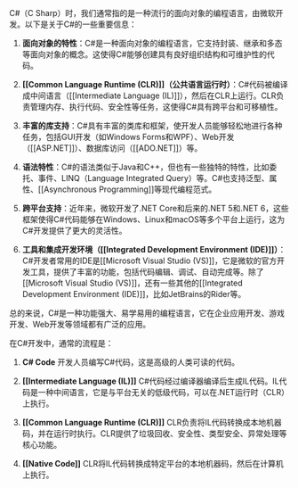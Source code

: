 
C#（C Sharp）时，我们通常指的是一种流行的面向对象的编程语言，由微软开发。以下是关于C#的一些重要信息：

1. **面向对象的特性**：C#是一种面向对象的编程语言，它支持封装、继承和多态等面向对象的概念。这使得C#能够创建具有良好组织结构和可维护性的代码。
    
2. **[[Common Language Runtime (CLR)]]（公共语言运行时）**：C#代码被编译成中间语言（[[Intermediate Language (IL)]]），然后在CLR上运行。CLR负责管理内存、执行代码、安全性等任务，这使得C#具有跨平台和可移植性。
    
3. **丰富的库支持**：C#具有丰富的类库和框架，使开发人员能够轻松地进行各种任务，包括GUI开发（如Windows Forms和WPF）、Web开发（[[ASP.NET]]）、数据库访问（[[ADO.NET]]）等。
    
4. **语法特性**：C#的语法类似于Java和C++，但也有一些独特的特性，比如委托、事件、LINQ（Language Integrated Query）等。C#也支持泛型、属性、[[Asynchronous Programming]]等现代编程范式。
    
5. **跨平台支持**：近年来，微软开发了.NET Core和后来的.NET 5和.NET 6，这些框架使得C#代码能够在Windows、Linux和macOS等多个平台上运行，这为C#开发提供了更大的灵活性。
    
6. **工具和集成开发环境（[[Integrated Development Environment (IDE)]]）**：C#开发者常用的IDE是[[Microsoft Visual Studio (VS)]]，它是微软的官方开发工具，提供了丰富的功能，包括代码编辑、调试、自动完成等。除了[[Microsoft Visual Studio (VS)]]，还有一些其他的[[Integrated Development Environment (IDE)]]，比如JetBrains的Rider等。
    

总的来说，C#是一种功能强大、易学易用的编程语言，它在企业应用开发、游戏开发、Web开发等领域都有广泛的应用。


  
在C#开发中，通常的流程是：

1. **C# Code**
	开发人员编写C#代码，这是高级的人类可读的代码。
    
2. **[[Intermediate Language (IL)]]**
	C#代码经过编译器编译后生成IL代码。IL代码是一种中间语言，它是与平台无关的低级代码，可以在.NET运行时（CLR）上执行。
    
3. **[[Common Language Runtime (CLR)]]**
	CLR负责将IL代码转换成本地机器码，并在运行时执行。CLR提供了垃圾回收、安全性、类型安全、异常处理等核心功能。
    
4. **[[Native Code]]**
	CLR将IL代码转换成特定平台的本地机器码，然后在计算机上执行。

